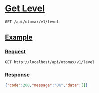# [Get Level]()

```bash
GET /api/otomax/v1/level
```

## [Example]()

### [Request]()

```bash
GET http://localhost/api/otomax/v1/level
```

### [Response]()

```json
{"code":200,"message":"OK","data":[]}
```